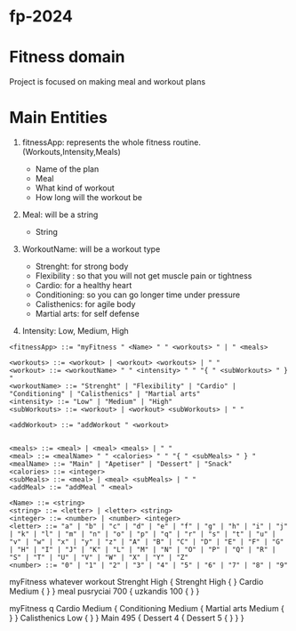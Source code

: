 # fp-2024

# Fitness domain
Project is focused on making meal and workout plans

# Main Entities
1. fitnessApp: represents the whole fitness routine.(Workouts,Intensity,Meals)

    * Name of the plan
    * Meal
    * What kind of workout
    * How long will the workout be
2. Meal: will be a string
    * String
3. WorkoutName: will be a workout type
    * Strenght: for strong body
    * Flexibility : so that you will not get muscle pain or tightness
    * Cardio: for a healthy heart
    * Conditioning: so you can go longer time under pressure
    * Calisthenics: for agile body
    * Martial arts: for self defense

4. Intensity: Low, Medium, High
```
<fitnessApp> ::= "myFitness " <Name> " " <workouts> " | " <meals>

<workouts> ::= <workout> | <workout> <workouts> | " "
<workout> ::= <workoutName> " " <intensity> " " "{ " <subWorkouts> " } "
<workoutName> ::= "Strenght" | "Flexibility" | "Cardio" | "Conditioning" | "Calisthenics" | "Martial arts"
<intensity> ::= "Low" | "Medium" | "High"
<subWorkouts> ::= <workout> | <workout> <subWorkouts> | " "

<addWorkout> ::= "addWorkout " <workout> 


<meals> ::= <meal> | <meal> <meals> | " "
<meal> ::= <mealName> " " <calories> " " "{ " <subMeals> " } "
<mealName> ::= "Main" | "Apetiser" | "Dessert" | "Snack"
<calories> ::= <integer>
<subMeals> ::= <meal> | <meal> <subMeals> | " "
<addMeal> ::= "addMeal " <meal>

<Name> ::= <string>
<string> ::= <letter> | <letter> <string>
<integer> ::= <number> | <number> <integer>
<letter> ::= "a" | "b" | "c" | "d" | "e" | "f" | "g" | "h" | "i" | "j" | "k" | "l" | "m" | "n" | "o" | "p" | "q" | "r" | "s" | "t" | "u" | "v" | "w" | "x" | "y" | "z" | "A" | "B" | "C" | "D" | "E" | "F" | "G" | "H" | "I" | "J" | "K" | "L" | "M" | "N" | "O" | "P" | "Q" | "R" | "S" | "T" | "U" | "V" | "W" | "X" | "Y" | "Z"
<number> ::= "0" | "1" | "2" | "3" | "4" | "5" | "6" | "7" | "8" | "9"

```

myFitness whatever workout Strenght High { Strenght High {   } Cardio Medium {   }   }  meal pusryciai 700 { uzkandis 100 {   }  } 

myFitness q Cardio Medium { Conditioning Medium { Martial arts Medium {   }  } Calisthenics Low {   }  }  Main 495 { Dessert 4 { Dessert 5 {   }   }  } 